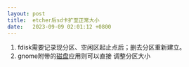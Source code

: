 ```yaml
---
layout: post
title:  etcher后sd卡扩至正常大小
date:   2023-09-09 02:01:12 +0800
---
```


1. fdisk需要记录现分区、空闲区起止点后；删去分区重新建立。
2. gnome附带的[磁盘](https://wiki.gnome.org/Apps/Disks)应用则可以直接
   调整分区大小
